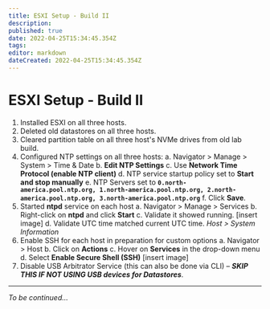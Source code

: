 ```yaml
---
title: ESXI Setup - Build II
description: 
published: true
date: 2022-04-25T15:34:45.354Z
tags: 
editor: markdown
dateCreated: 2022-04-25T15:34:45.354Z
---
```


# ESXI Setup - Build II

1. Installed ESXI on all three hosts.
1. Deleted old datastores on all three hosts.
1. Cleared partition table on all three host's NVMe drives from old lab build.
1. Configured NTP settings on all three hosts:
	a. Navigator > Manage > System > Time & Date
  b. **Edit NTP Settings**
  c. Use **Network Time Protocol (enable NTP client)**
  d. NTP service startup policy set to **Start and stop manually**
  e. NTP Servers set to **`0.north-america.pool.ntp.org, 1.north-america.pool.ntp.org,
2.north-america.pool.ntp.org, 3.north-america.pool.ntp.org`**
	f. Click **Save**.
1. Started **ntpd** service on each host
	a. Navigator > Manage > Services
  b. Right-click on **ntpd** and click **Start**
  c. Validate it showed running.
  	[insert image]
  d. Validate UTC time matched current UTC time. *Host > System Information*
1. Enable SSH for each host in preparation for custom options
	a. Navigator > Host
  b. Click on **Actions**
  c. Hover on **Services** in the drop-down menu
  d. Select **Enable Secure Shell (SSH)**
  [insert image]
1. Disable USB Arbitrator Service (this can also be done via CLI) – ***SKIP THIS IF NOT USING USB devices for Datastores***.
---
*To be continued...*